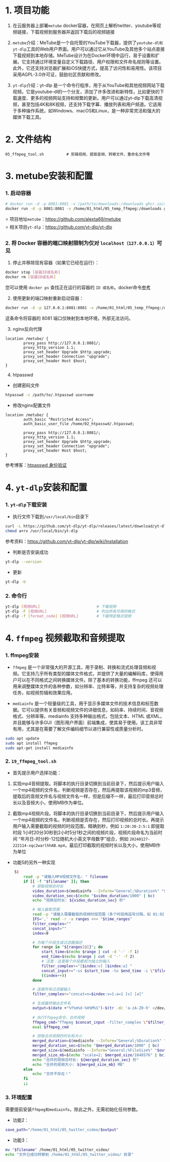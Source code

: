 # 1. 项目功能

1. 在云服务器上部署`metube` docker容器，在网页上解析twitter、youtube等视频链接，下载视频到服务器并返回下载后的视频链接

2. `metube`介绍：MeTube是一个自托管的YouTube下载器，提供了`youtube-dl和yt-dlp`工具的Web用户界面。用户可以通过它从YouTube及其他多个站点直接下载视频到本地存储。MeTube设计为在Docker环境中运行，易于设置和扩展。它支持通过环境变量自定义下载路径、用户权限和文件命名规则等设置。此外，它还支持浏览器扩展和iOS快捷方式，提高了访问性和易用性。该项目采用AGPL-3.0许可证，鼓励社区贡献和修改。

3. `yt-dlp`介绍：yt-dlp 是一个命令行程序，用于从YouTube和其他视频网站下载视频。它是youtube-dl的一个分支，添加了许多改进和新特性，比如更快的下载速度、更多的视频网站支持和频繁的更新。用户可以通过yt-dlp下载高清视频，甚至包括4K和8K视频，还支持下载字幕、播放列表和用户频道。它适用于多种操作系统，如Windows、macOS和Linux，是一种非常灵活和强大的媒体下载工具。

# 2. 文件结构

```
05_ffmpeg_tool.sh          # 剪辑视频、提取音频、转移文件、重命名文件等
```


# 3. metube安装和配置

### 1. 启动容器

```bash
# docker run -d -p 8081:8081 -v /path/to/downloads:/downloads ghcr.io/alexta69/metube
docker run -d -p 8081:8081 -v /home/01_html/05_temp_ffmpeg:/downloads ghcr.io/alexta69/metube
```

:star: 项目地址`metube`：https://github.com/alexta69/metube  
:star: 相关项目`yt-dlp`：https://github.com/yt-dlp/yt-dlp  

### 2. 将 Docker 容器的端口映射限制为仅对 `localhost（127.0.0.1）`可见

1. 停止并移除现有容器（如果它已经在运行）：

```bash
docker stop [容器ID或名称]
docker rm [容器ID或名称]
```

您可以使用 `docker ps` 查找正在运行的容器的 `ID 或名称`。docker命令[参考](https://github.com/Yiwei666/03_Python-PHP/wiki/06_docker%E5%91%BD%E4%BB%A4)


2. 使用更新的端口映射重新启动容器：

```bash
docker run -d -p 127.0.0.1:8081:8081 -v /home/01_html/05_temp_ffmpeg:/downloads ghcr.io/alexta69/metube
```

这条命令将容器的 8081 端口仅映射到本地环境，外部无法访问。

3. nginx反向代理

```nginx
location /metube/ {
        proxy_pass http://127.0.0.1:8081/;
        proxy_http_version 1.1;
        proxy_set_header Upgrade $http_upgrade;
        proxy_set_header Connection "upgrade";
        proxy_set_header Host $host;
}
```

4. htpasswd

- 创建密码文件

```bash
htpasswd -c /path/to/.htpasswd username
```

- 修改nginx配置文件

```nginx
location /metube/ {
        auth_basic "Restricted Access";
        auth_basic_user_file /home/02_htpasswd/.htpasswd;

        proxy_pass http://127.0.0.1:8081/;
        proxy_http_version 1.1;
        proxy_set_header Upgrade $http_upgrade;
        proxy_set_header Connection "upgrade";
        proxy_set_header Host $host;
}
```


参考博客：[htpasswd 身份验证](https://github.com/Yiwei666/12_blog/blob/main/004/004.md)



# 4. `yt-dlp`安装和配置

### 1. `yt-dlp`下载安装

- 执行文件下载到`/usr/local/bin`目录下

```bash
curl -L https://github.com/yt-dlp/yt-dlp/releases/latest/download/yt-dlp -o /usr/local/bin/yt-dlp
chmod a+rx /usr/local/bin/yt-dlp
```

参考资料：https://github.com/yt-dlp/yt-dlp/wiki/Installation

- 判断是否安装成功

```bash
yt-dlp --version
```

- 更新

```bash
yt-dlp -U
```

### 2. 命令行

```bash
yt-dlp [视频URL]                         # 下载视频
yt-dlp -F [视频URL]                      # 列出所有可用的格式
yt-dlp -f [format_code] [视频URL]        # 下载特定格式视频
```


# 4. `ffmpeg` 视频截取和音频提取

### 1. ffmpeg安装

- `ffmpeg` 是一个非常强大的开源工具，用于录制、转换和流式处理音频和视频。它支持几乎所有类型的媒体文件格式，并提供了大量的编解码库，使得用户可以在不同格式之间转换媒体文件。除了基本的转换功能，ffmpeg 还可以用来调整媒体文件的各种参数，如分辨率、比特率等，并支持复杂的视频处理任务，如视频剪辑和效果应用。

- `mediainfo` 是一个轻量级的工具，用于显示多媒体文件的技术信息和标签数据。它可以提供有关音频和视频文件的详细信息，如码率、持续时间、音视频格式、分辨率等。mediainfo 支持多种输出格式，包括文本、HTML 或XML，并且能够与许多GUI（图形用户界面）前端集成，使其易于使用。该工具非常有用，尤其是在需要了解文件编码细节以进行兼容性或质量分析时。

```bash
sudo apt update
sudo apt install ffmpeg
sudo apt-get install mediainfo
```


### 2. `19_ffmpeg_tool.sh`

- 首先提示用户选择功能：
1. 实现mp4音频提取。将脚本的执行目录切换到当前目录下，然后提示用户输入一个mp4视频的文件名，判断视频是否存在，然后再提取该视频的mp3音频，提取后的音频文件名与视频文件名一样，但是后缀不一样，最后打印音频总时长以及音频大小，使用MB作为单位。

2. 截取mp4视频片段。将脚本的执行目录切换到当前目录下，然后提示用户输入一个mp4视频的文件名，判断视频是否存在，然后打印视频的总时长。再提示用户输入需要截取的视频的时段范围，精确到秒，例如 `1:20:30-2:5:1`  即提取时段 1小时20分30秒到2小时5分1秒之间的视频片段，视频片段命名为当前时间 “年月日-时分秒-12位随机大小英文字母数字”组合，例如 `20240127-222114-xqc2warlhhAB.mp4`，最后打印截取的视频时长以及大小，使用MB作为单位


- 功能5的另外一种实现

```sh
    5)
        read -p "请输入MP4视频文件名: " filename
        if [[ -f "$filename" ]]; then
            # 获取视频总时长
            video_duration=$(mediainfo --Inform="General;%Duration%" "$filename")
            video_duration_sec=$(echo "$video_duration/1000" | bc)
            echo "视频总时长: ${video_duration_sec} 秒"

            # 输入截取范围
            read -p "请输入需要截取的视频时段范围（多个时段用逗号分隔，如 01:02:30-01:36:00,02:05:00-03:38:00）: " time_ranges
            IFS=',' read -r -a ranges <<< "$time_ranges"
            filter_complex=""
            concat_input=""
            index=0

            # 为每个片段生成过滤器描述
            for range in "${ranges[@]}"; do
                start_time=$(echo $range | cut -d '-' -f 1)
                end_time=$(echo $range | cut -d '-' -f 2)
                # 注意：这里每个片段都视为独立的输入
                filter_complex+="[$index:v] [$index:a] "
                concat_input+="-ss $start_time -to $end_time -i \"$filename\" "
                ((index++))
            done

            # 连接所有过滤器输入
            filter_complex+="concat=n=$index:v=1:a=1 [v] [a]"

            # 生成最终输出文件名
            output=$(date +"%Y%m%d-%H%M%S")-$(tr -dc 'a-zA-Z0-9' </dev/urandom | head -c 12).mp4
            
            # 执行ffmpeg命令，合并视频
            ffmpeg_cmd="ffmpeg $concat_input -filter_complex \"$filter_complex\" -map \"[v]\" -map \"[a]\" -y \"$output\""
            eval $ffmpeg_cmd

            # 获取合并视频的时长和大小
            merged_duration=$(mediainfo --Inform="General;%Duration%" "$output")
            merged_duration_sec=$(echo "$merged_duration/1000" | bc)
            merged_size=$(mediainfo --Inform="General;%FileSize%" "$output")
            merged_size_mb=$(echo "scale=2; $merged_size/1048576" | bc)
            echo "合并的视频总时长: ${merged_duration_sec} 秒"
            echo "合并的视频大小: ${merged_size_mb} MB"
        else
            echo "文件不存在！"
        fi
        ;;
```



### 3. 环境配置

需要提前安装`ffmpeg和mediainfo`，除此之外，无需初始化任何参数。

- 功能2：

```sh
save_path="/home/01_html/05_twitter_video/$output"
```

- 功能3：

```sh
mv "$filename" /home/01_html/05_twitter_video/
echo "文件已成功转移到 /home/01_html/05_twitter_video/ 目录"
```

